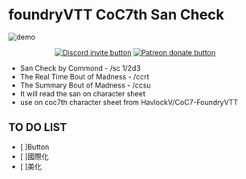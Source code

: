 # foundryVTT CoC7th San Check
![demo](https://user-images.githubusercontent.com/23254376/112884709-69726980-9102-11eb-99b5-13524ecad91e.png)


<p align="center">
    <a href="https://discord.gg/vx4kcm7" title="Join the discord server!"><img src="https://img.shields.io/discord/278202347165974529?logo=discord" alt="Discord invite button" /></a>
    <a href="https://patreon.com/HKTRPG" title="Donate to this project using Patreon"><img src="https://img.shields.io/badge/patreon-donate-red.svg" alt="Patreon donate button" /></a>
</p>

- San Check by Commond - /sc 1/2d3 
- The Real Time Bout of Madness - /ccrt
- The Summary Bout of Madness - /ccsu
- It will read the san on character sheet
- use on coc7th character sheet from HavlockV/CoC7-FoundryVTT
## TO DO LIST
- [ ]Button
- [ ]國際化
- [ ]美化
